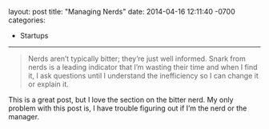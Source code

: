 layout: post
title:  "Managing Nerds"
date:   2014-04-16 12:11:40 -0700
categories:
  - Startups
---



 > Nerds aren’t typically bitter; they’re just well informed. Snark from nerds is a leading indicator that I’m wasting their time and when I find it, I ask questions until I understand the inefficiency so I can change it or explain it.

 This is a great post, but I love the section on the bitter nerd. My only problem with this post is, I have trouble figuring out if I’m the nerd or the manager. 
